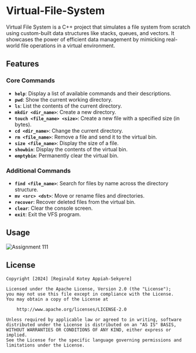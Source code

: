 # Virtual-File-System
Virtual File System is a C++ project that simulates a file system from scratch using custom-built data structures like stacks, queues, and vectors. It showcases the power of efficient data management by mimicking real-world file operations in a virtual environment.

## Features

### Core Commands
- **`help`**: Display a list of available commands and their descriptions.
- **`pwd`**: Show the current working directory.
- **`ls`**: List the contents of the current directory.
- **`mkdir <dir_name>`**: Create a new directory.
- **`touch <file_name> <size>`**: Create a new file with a specified size (in bytes).
- **`cd <dir_name>`**: Change the current directory.
- **`rm <file_name>`**: Remove a file and send it to the virtual bin.
- **`size <file_name>`**: Display the size of a file.
- **`showbin`**: Display the contents of the virtual bin.
- **`emptybin`**: Permanently clear the virtual bin.

### Additional Commands
- **`find <file_name>`**: Search for files by name across the directory structure.
- **`mv <src> <dst>`**: Move or rename files and directories.
- **`recover`**: Recover deleted files from the virtual bin.
- **`clear`**: Clear the console screen.
- **`exit`**: Exit the VFS program.

## Usage
![Assignment 111](https://github.com/user-attachments/assets/bb4d3ed1-bc8c-42a6-9b59-300044439f6b)


## License

    Copyright [2024] [Reginald Kotey Appiah-Sekyere]

    Licensed under the Apache License, Version 2.0 (the "License");
    you may not use this file except in compliance with the License.
    You may obtain a copy of the License at

        http://www.apache.org/licenses/LICENSE-2.0

    Unless required by applicable law or agreed to in writing, software
    distributed under the License is distributed on an "AS IS" BASIS,
    WITHOUT WARRANTIES OR CONDITIONS OF ANY KIND, either express or implied.
    See the License for the specific language governing permissions and
    limitations under the License.

